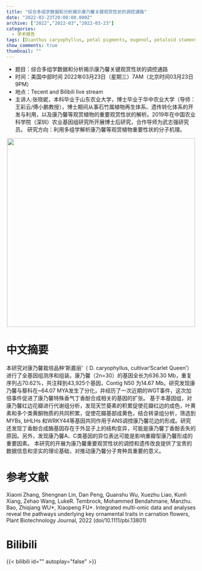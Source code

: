 ```yaml
---
title: "综合多组学数据和分析揭示康乃馨关键观赏性状的调控通路"
date: "2022-03-23T20:00:00.000Z"
archive: ["2022","2022-03","2022-03-23"]
categories:
  - 学术报告
tags: [Dianthus caryophyllus, petal pigments, eugenol, petaloid stamens, genome]
show_comments: true
thumbnail: ""
---
```


- 题目：综合多组学数据和分析揭示康乃馨关键观赏性状的调控通路
- 时间：美国中部时间 2022年03月23日（星期三）7AM（北京时间03月23日9PM）
- 地点：Tecent and Bilibili live stream
- 主讲人:张晓妮，本科毕业于山东农业大学，博士毕业于华中农业大学（导师：王彩云/傅小鹏教授），博士期间从事石竹属植物再生体系、遗传转化体系的开发与利用，以及康乃馨等观赏植物的重要观赏性状的解析。2019年在中国农业科学院（深圳）农业基因组研究所开展博士后研究，合作导师为武志强研究员。
研究方向：利用多组学解析康乃馨等观赏植物重要性状的分子机理。

<div align="center">
<img src="https://s2.loli.net/2022/04/03/B6Ocu83gEQ7yAnf.png" height=500>
</div>

# 中文摘要
本研究对康乃馨栽培品种‘斯嘉丽’（ D. caryophyllus, cultivar‘Scarlet Queen’）进行了全基因组测序和组装。康乃馨（2n=30）的基因全长为636.30 Mb，重复序列占70.62%，共注释到43,925个基因，Contig N50 为14.67 Mb。研究发现康乃馨与藜科在~64.07 MYA发生了分化，并经历了一次近期的WGT事件，这次加倍事件促进了康乃馨特殊香气丁香酚合成相关的基因的扩张。
基于本基因组，对康乃馨红边花瓣进行代谢组分析，发现天竺葵素的积累促使花瓣红边的成色，叶黄素和多个类黄酮物质的共同积累，促使花瓣基部成黄色，结合转录组分析，筛选到MYBs, bHLHs 和WRKY44等基因共同作用于ANS调控康乃馨花边的形成。研究还发现丁香酚合成酶基因存在于外显子上的结构变异，可能是康乃馨丁香酚丢失的原因。另外，发现康乃馨A、C类基因的异位表达可能是影响重瓣型康乃馨形成的重要因素。
本研究的开展为康乃馨重要观赏性状的调控和遗传改良提供了宝贵的数据信息和坚实的理论基础，对推动康乃馨分子育种具重要的意义。

# 参考文献
Xiaoni Zhang, Shengnan Lin, Dan Peng, Quanshu Wu, Xuezhu Liao, Kunli Xiang, Zehao Wang, LukeR. Tembrock, Mohammed Bendahmane, Manzhu. Bao, Zhiqiang WU*, Xiaopeng FU*. Integrated multi-omic data and analyses  reveal the pathways underlying key ornamental traits in carnation flowers, Plant Biotechnology Journal, 2022 (doi/10.1111/pbi.13801)

# Bilibili

{{< bilibili id="" autoplay="false" >}}

